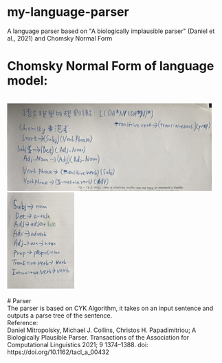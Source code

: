 # my-language-parser
A language parser based on "A biologically implausible parser" (Daniel et al., 2021) and Chomsky Normal Form
<br />
# Chomsky Normal Form of language model:
<br/>
<img src="/assets/ChomskyNormalForm1.png">
<br/>
<img src="/assets/ChomskyNormalForm2.png">
<br />

<br />
# Parser 
<br />
The parser is based on CYK Algorithm, it takes on an input sentence and outputs a parse tree of the sentence. 
<br />
Reference:
<br />
Daniel Mitropolsky, Michael J. Collins, Christos H. Papadimitriou; A Biologically Plausible Parser. Transactions of the Association for Computational Linguistics 2021; 9 1374–1388. doi: https://doi.org/10.1162/tacl_a_00432
